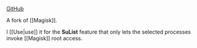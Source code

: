 [GitHub](https://github.com/HuskyDG/magisk-files)

A fork of [[Magisk]].

I [[Use|use]] it for the **SuList** feature that only lets the selected processes invoke [[Magisk]] root access.
